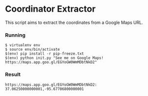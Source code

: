 # Coordinator Extractor
This script aims to extract the coordinates from a Google Maps URL.

### Running
```
$ virtualenv env
$ source env/bin/activate
$(env) pip install -r pip-freeze.txt
$(env) python init.py "See me on Google Maps! https://maps.app.goo.gl/EGYoGW0WmMDbtNkD2"
```

### Result
```
https://maps.app.goo.gl/EGYoGW0WmMDbtNkD2: 37.06250000000001,-95.67706800000001
```
